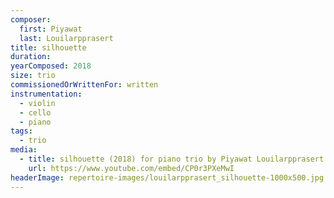 ```yaml
---
composer:
  first: Piyawat
  last: Louilarpprasert
title: silhouette
duration:
yearComposed: 2018
size: trio
commissionedOrWrittenFor: written
instrumentation:
  - violin
  - cello
  - piano
tags:
  - trio
media:
  - title: silhouette (2018) for piano trio by Piyawat Louilarpprasert
    url: https://www.youtube.com/embed/CP0r3PXeMwI
headerImage: repertoire-images/louilarpprasert_silhouette-1000x500.jpg
---
```

